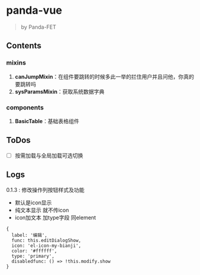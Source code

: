 # panda-vue
> by Panda-FET


## Contents

### mixins

1. **canJumpMixin**：在组件要跳转的时候多此一举的拦住用户并且问他，你真的要跳转吗
2. **sysParamsMixin**：获取系统数据字典



### components

1. **BasicTable**：基础表格组件

## ToDos

- [ ] 按需加载与全局加载可选切换





## Logs
   0.1.3 : 
   修改操作列按钮样式及功能  

* 默认是icon显示
* 纯文本显示  就不传icon
* icon加文本  加type字段  同element
```
{
  label: '编辑',
  func: this.editDialogShow,
  icon: 'el-icon-my-bianji',
  color: '#ffffff',
  type: 'primary',
  disabledfunc: () => !this.modify.show
}
```

